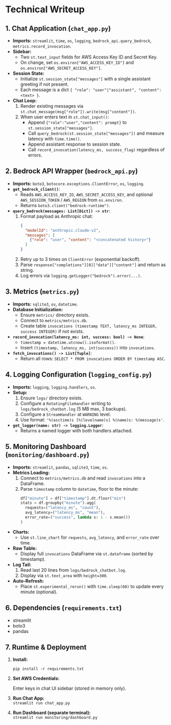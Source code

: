 # Technical Writeup

## 1. Chat Application (`chat_app.py`)
- **Imports:** `streamlit`, `time`, `os`, `logging`, `bedrock_api.query_bedrock`, `metrics.record_invocation`.
- **Sidebar:**  
  - Two `st.text_input` fields for AWS Access Key ID and Secret Key.  
  - On change, set `os.environ["AWS_ACCESS_KEY_ID"]` and `os.environ["AWS_SECRET_ACCESS_KEY"]`.
- **Session State:**  
  - Initialize `st.session_state["messages"]` with a single assistant greeting if not present.  
  - Each message is a dict `{ "role": "user"|"assistant", "content": <text> }`.
- **Chat Loop:**  
  1. Render existing messages via `st.chat_message(msg["role"]).write(msg["content"])`.  
  2. When user enters text in `st.chat_input()`:  
     - Append `{"role":"user","content": prompt}` to `st.session_state["messages"]`.  
     - Call `query_bedrock(st.session_state["messages"])` and measure latency with `time.time()`.  
     - Append assistant response to session state.  
     - Call `record_invocation(latency_ms, success_flag)` regardless of errors.  

## 2. Bedrock API Wrapper (`bedrock_api.py`)
- **Imports:** `boto3`, `botocore.exceptions.ClientError`, `os`, `logging`.
- **`get_bedrock_client()`**:  
  - Reads `AWS_ACCESS_KEY_ID`, `AWS_SECRET_ACCESS_KEY`, and optional `AWS_SESSION_TOKEN` / `AWS_REGION` from `os.environ`.  
  - Returns `boto3.client("bedrock-runtime")`.
- **`query_bedrock(messages: List[Dict]) -> str`**:  
  1. Format payload as Anthropic chat:  
     ```json
     {
       "modelId": "anthropic.claude-v2",
       "messages": [
         {"role": "user", "content": "<concatenated history>"}
       ]
     }
     ```  
  2. Retry up to 3 times on `ClientError` (exponential backoff).  
  3. Parse `response["completions"][0]["data"]["content"]` and return as string.  
  4. Log errors via `logging.getLogger("bedrock").error(...)`.

## 3. Metrics (`metrics.py`)
- **Imports:** `sqlite3`, `os`, `datetime`.
- **Database Initialization:**  
  - Ensure `metrics/` directory exists.  
  - Connect to `metrics/metrics.db`.  
  - Create table `invocations (timestamp TEXT, latency_ms INTEGER, success INTEGER)` if not exists.
- **`record_invocation(latency_ms: int, success: bool) -> None`**:  
  - `timestamp = datetime.utcnow().isoformat()`.  
  - Insert `(timestamp, latency_ms, int(success))` into `invocations`.  
- **`fetch_invocations() -> List[Tuple]`**:  
  - Return all rows: `SELECT * FROM invocations ORDER BY timestamp ASC`.

## 4. Logging Configuration (`logging_config.py`)
- **Imports:** `logging`, `logging.handlers`, `os`.
- **Setup:**  
  1. Ensure `logs/` directory exists.  
  2. Configure a `RotatingFileHandler` writing to `logs/bedrock_chatbot.log` (5 MB max, 3 backups).  
  3. Configure a `StreamHandler` at `WARNING` level.  
  4. Use format: `'%(asctime)s [%(levelname)s] %(name)s: %(message)s'`.
- **`get_logger(name: str) -> logging.Logger`**:  
  - Returns a named logger with both handlers attached.

## 5. Monitoring Dashboard (`monitoring/dashboard.py`)
- **Imports:** `streamlit`, `pandas`, `sqlite3`, `time`, `os`.
- **Metrics Loading:**  
  1. Connect to `metrics/metrics.db` and read `invocations` into a DataFrame.  
  2. Parse `timestamp` column to `datetime`, floor to the minute:  
     ```python
     df["minute"] = df["timestamp"].dt.floor("min")
     stats = df.groupby("minute").agg(
       requests=("latency_ms", "count"),
       avg_latency=("latency_ms", "mean"),
       error_rate=("success", lambda s: 1 - s.mean())
     )
     ```
- **Charts:**  
  - Use `st.line_chart` for `requests`, `avg_latency`, and `error_rate` over time.
- **Raw Table:**  
  - Display full `invocations` DataFrame via `st.dataframe` (sorted by timestamp).
- **Log Tail:**  
  1. Read last 20 lines from `logs/bedrock_chatbot.log`.  
  2. Display via `st.text_area` with `height=300`.
- **Auto-Refresh:**  
  - Place `st.experimental_rerun()` with `time.sleep(60)` to update every minute (optional).

## 6. Dependencies (`requirements.txt`)

- streamlit
- boto3
- pandas

## 7. Runtime & Deployment
1. **Install:**  
   
   ```pip install -r requirements.txt```

2. **Set AWS Credentials:** 

    Enter keys in chat UI sidebar (stored in memory only).

3. **Run Chat App:**   
    `streamlit run chat_app.py`

4. **Run Dashboard (separate terminal):**     
    `streamlit run monitoring/dashboard.py`